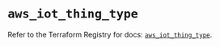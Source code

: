 # `aws_iot_thing_type`

Refer to the Terraform Registry for docs: [`aws_iot_thing_type`](https://registry.terraform.io/providers/hashicorp/aws/4.67.0/docs/resources/iot_thing_type).
